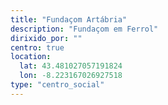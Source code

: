 ```yaml
---
title: "Fundaçom Artábria"
description: "Fundaçom em Ferrol"
dirixido_por: ""
centro: true
location:
  lat: 43.481027057191824
  lon: -8.223167026927518
type: "centro_social"
---
```

